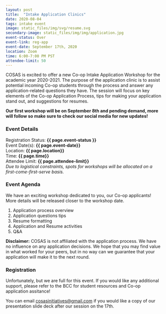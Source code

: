 ```yaml
---
layout: post
title:  "Intake Application Clinics"
date: 2020-08-04
tags: intake event
image: static_files/img/svg/resume.svg
secondary-image: static_files/img/img/application.jpg
event-status: Over
event-link: reg-app
event-date: September 17th, 2020 
location: Zoom
time: 6:00-7:00 PM PST
attendee-limit: 50
---
```


COSAS is excited to offer a new Co-op Intake Application Workshop for the academic year 2020-2021. The purpose of the application clinic is to assist potential incoming Co-op students through the process and answer any application-related questions they have. The session will focus on key elements of the Co-op Application Process, tips for making your application stand out, and suggestions for resumes. 

**Our first workshop will be on September 8th and pending demand, more will follow so make sure to check our social media for new updates!**


### Event Details

Registration Status: **{{ page.event-status }}**  
Event Date(s): **{{ page.event-date}}**  
Location: **{{ page.location}}**   
Time: **{{ page.time}}**  
Attendee Limit: **{{ page.attendee-limit}}**  
_Due to logistical constraints, spots for workshops will be allocated on a first-come-first-serve basis._

### Event Agenda

We have an exciting workshop dedicated to you, our Co-op applicants! More details will be released closer to the workshop date.

1. Application process overview
2. Application questions tips
3. Resume formatting
4. Application and Resume activities
5. Q&A

**Disclaimer:** COSAS is not affiliated with the application process. We have no influence on any application decisions. We hope that you may find value in what worked for your peers, but in no way can we guarantee that your application will make it to the next round.

### Registration

Unfortunately, but we are full for this event. If you would like any additional support, please refer to the BCC for student resources and Co-op application assitance! 

You can email cosasinitiatives@gmail.com if you would like a copy of our presentation slide deck after our session on the 17th. 